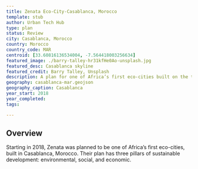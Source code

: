 ```yaml
---
title: Zenata Eco-City-Casablanca, Morocco 
template: stub
author: Urban Tech Hub
type: plan
status: Review
city: Casablanca, Morocco 
country: Morocco
country_code: MAR
centroid: [33.60816136534004, -7.564418003256634]
featured_image: ./barry-talley-hr31kfHe0Ao-unsplash.jpg
featured_desc: Casablanca skyline
featured_credit: Barry Talley, Unsplash
description: A plan for one of Africa’s first eco-cities built on the three pillars of sustainable development: environmental, social, and economic sustainability.
geography: casablanca-mar.geojson
geography_caption: Casablanca
year_start: 2018
year_completed:
tags:

---
```


## Overview

Starting in 2018, Zenata was planned to be one of Africa’s first eco-cities, built in Casablanca, Morocco. Their plan has three pillars of sustainable development: environmental, social, and economic. 

